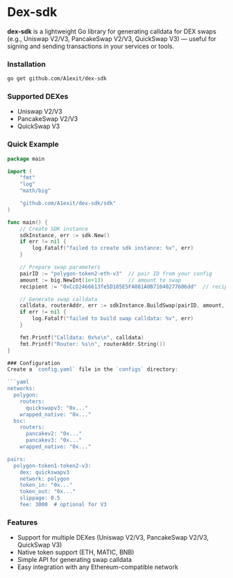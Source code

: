 # Dex-sdk

**dex-sdk** is a lightweight Go library for generating calldata for DEX swaps  
(e.g., Uniswap V2/V3, PancakeSwap V2/V3, QuickSwap V3) — useful for signing and sending transactions in your services or tools.

### Installation

```bash
go get github.com/A1exit/dex-sdk
```

### Supported DEXes
- Uniswap V2/V3
- PancakeSwap V2/V3
- QuickSwap V3

### Quick Example
```go
package main

import (
    "fmt"
    "log"
    "math/big"

    "github.com/A1exit/dex-sdk/sdk"
)

func main() {
    // Create SDK instance
    sdkInstance, err := sdk.New()
    if err != nil {
        log.Fatalf("failed to create sdk instance: %v", err)
    }

    // Prepare swap parameters
    pairID := "polygon-token2-eth-v3"  // pair ID from your config
    amount := big.NewInt(1e+13)        // amount to swap
    recipient := "0xCcD2466613fe5D185E5FA081A0B71040277606dd"  // recipient address

    // Generate swap calldata
    calldata, routerAddr, err := sdkInstance.BuildSwap(pairID, amount, recipient)
    if err != nil {
        log.Fatalf("failed to build swap calldata: %v", err)
    }

    fmt.Printf("Calldata: 0x%x\n", calldata)
    fmt.Printf("Router: %s\n", routerAddr.String())
}

### Configuration
Create a `config.yaml` file in the `configs` directory:

```yaml
networks:
  polygon:
    routers:
      quickswapv3: "0x..."
    wrapped_native: "0x..."
  bsc:
    routers:
      pancakev2: "0x..."
      pancakev3: "0x..."
    wrapped_native: "0x..."

pairs:
  polygon-token1-token2-v3:
    dex: quickswapv3
    network: polygon
    token_in: "0x..."
    token_out: "0x..."
    slippage: 0.5
    fee: 3000  # optional for V3
```

### Features
- Support for multiple DEXes (Uniswap V2/V3, PancakeSwap V2/V3, QuickSwap V3)
- Native token support (ETH, MATIC, BNB)
- Simple API for generating swap calldata
- Easy integration with any Ethereum-compatible network
